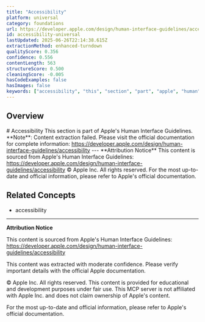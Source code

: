 ```yaml
---
title: "Accessibility"
platform: universal
category: foundations
url: https://developer.apple.com/design/human-interface-guidelines/accessibility
id: accessibility-universal
lastUpdated: 2025-06-26T22:14:38.615Z
extractionMethod: enhanced-turndown
qualityScore: 0.356
confidence: 0.556
contentLength: 563
structureScore: 0.500
cleaningScore: -0.005
hasCodeExamples: false
hasImages: false
keywords: ["accessibility", "this", "section", "part", "apple", "human", "interface", "guidelines", "note", "content"]
---
```

## Overview

\# Accessibility This section is part of Apple's Human Interface Guidelines. \*\*Note\*\*: Content extraction failed. Please visit the official documentation for complete information: https://developer.apple.com/design/human-interface-guidelines/accessibility --- \*\*Attribution Notice\*\* This content is sourced from Apple's Human Interface Guidelines: https://developer.apple.com/design/human-interface-guidelines/accessibility © Apple Inc. All rights reserved. For the most up-to-date and official information, please refer to Apple's official documentation.

## Related Concepts

- accessibility

---

**Attribution Notice**

This content is sourced from Apple's Human Interface Guidelines: https://developer.apple.com/design/human-interface-guidelines/accessibility

This content was extracted with moderate confidence. Please verify important details with the official Apple documentation.

© Apple Inc. All rights reserved. This content is provided for educational and development purposes under fair use. This MCP server is not affiliated with Apple Inc. and does not claim ownership of Apple's content.

For the most up-to-date and official information, please refer to Apple's official documentation.
